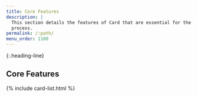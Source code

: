 ```yaml
---
title: Core Features
description: |
  This section details the features of Card that are essential for the payment
  process.
permalink: /:path/
menu_order: 1100
---
```


{:.heading-line}
## Core Features

{% include card-list.html %}

